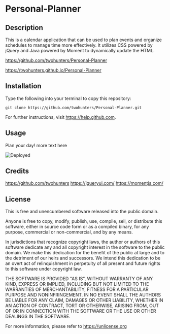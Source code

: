 # Personal-Planner


## Description

This is a calendar application that can be used to plan events and organize schedules to manage time more effectively. It utilizes CSS powered by jQuery and Java powered by Moment to dynamically update the HTML.

https://github.com/twohunters/Personal-Planner

https://twohunters.github.io/Personal-Planner

## Installation

Type the following into your terminal to copy this repository:

`git clone https://github.com/twohunters/Personal-Planner.git`

For further instructions, visit https://help.github.com.


## Usage

Plan your day! more text here

![Deployed](.assets/images/deployed.PNG)


## Credits

https://github.com/twohunters
https://jqueryui.com/
https://momentjs.com/


## License

This is free and unencumbered software released into the public domain.

Anyone is free to copy, modify, publish, use, compile, sell, or distribute this software, either in source code form or as a compiled binary, for any purpose, commercial or non-commercial, and by any means.

In jurisdictions that recognize copyright laws, the author or authors of this software dedicate any and all copyright interest in the software to the public domain. We make this dedication for the benefit of the public at large and to the detriment of our heirs and successors. We intend this dedication to be an overt act of relinquishment in perpetuity of all present and future rights to this software under copyright law.

THE SOFTWARE IS PROVIDED "AS IS", WITHOUT WARRANTY OF ANY KIND, EXPRESS OR IMPLIED, INCLUDING BUT NOT LIMITED TO THE WARRANTIES OF MERCHANTABILITY, FITNESS FOR A PARTICULAR PURPOSE AND NONINFRINGEMENT. IN NO EVENT SHALL THE AUTHORS BE LIABLE FOR ANY CLAIM, DAMAGES OR OTHER LIABILITY, WHETHER IN AN ACTION OF CONTRACT, TORT OR OTHERWISE, ARISING FROM, OUT OF OR IN CONNECTION WITH THE SOFTWARE OR THE USE OR OTHER DEALINGS IN THE SOFTWARE.

For more information, please refer to https://unlicense.org